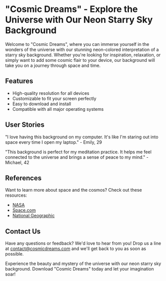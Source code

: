 <!--font:Cinzel-->

# "Cosmic Dreams" - Explore the Universe with Our Neon Starry Sky Background

Welcome to "Cosmic Dreams", where you can immerse yourself in the wonders of the universe with our stunning neon-colored interpretation of a starry sky background. Whether you're looking for inspiration, relaxation, or simply want to add some cosmic flair to your device, our background will take you on a journey through space and time.

## Features
- High-quality resolution for all devices
- Customizable to fit your screen perfectly
- Easy to download and install
- Compatible with all major operating systems

## User Stories
"I love having this background on my computer. It's like I'm staring out into space every time I open my laptop." - Emily, 29

"This background is perfect for my meditation practice. It helps me feel connected to the universe and brings a sense of peace to my mind." - Michael, 42

## References
Want to learn more about space and the cosmos? Check out these resources:
- [NASA](#)
- [Space.com](#)
- [National Geographic](#)

## Contact Us
Have any questions or feedback? We'd love to hear from you! Drop us a line at [contact@cosmicdreams.com](mailto:contact@cosmicdreams.com) and we'll get back to you as soon as possible.

Experience the beauty and mystery of the universe with our neon starry sky background. Download "Cosmic Dreams" today and let your imagination soar!

<!--

Write me content for website with wallpaper which alt text is:

"A neon-colored interpretation of a starry sky"

The name/title of the page should not be 1:1 copy of the alt text but rather a real content of the website which is using this wallpaper.

- Use markdown format 
- Start with heading
- Heading should be short and concise
- The content should look like a real website 
- The website should not be about the wallpaper, wallpaper is just a related background
- Heading should be contain work "wallpaper" or "background"
- Include real sections like references, contact, user stories, etc. use things relevant to the page purpose.
- Feel free to use structure like headings, bullets, numbering, blockquotes, paragraphs, horizontal lines, etc.
- You can use formatting like bold or _italic_
- You can include UTF-8 emojis
- Links should be only #hash anchors (and you can refer to the document itself)
- Do not include images


---


# "Galactic Dreams" - A Cosmic Adventure Wallpaper

Welcome to "Galactic Dreams", where you can embark on a cosmic adventure and explore the wonders of the universe from the comfort of your own device. Our neon-colored interpretation of a starry sky wallpaper will transport you to another dimension, where you can let your imagination run wild.

## Features
- High-quality resolution for all devices
- Customizable to fit your screen perfectly
- Easy to download and install
- Compatible with all major operating systems

## User Stories
"I love this wallpaper! It's like having my own personal galaxy right on my phone." - Sarah, 26

"This wallpaper is perfect for my gaming setup. It really sets the mood for intergalactic battles." - John, 34

## References
Check out these articles for more information on space and the universe:
- [NASA](#)
- [Space.com](#)
- [National Geographic](#)

## Contact Us
Have any questions or concerns? Feel free to reach out to us at [contact@galacticdreams.com](mailto:contact@galacticdreams.com) and we'll get back to you as soon as possible.

Join us on our cosmic adventure and download "Galactic Dreams" today!


---


Heading should not include word "wallpaper". The website should not be about the wallpaper itself, wallpaper is just a related background, rewrite whole content.


---


# "Cosmic Dreams" - Explore the Universe with Our Neon Starry Sky Background

Welcome to "Cosmic Dreams", where you can immerse yourself in the wonders of the universe with our stunning neon-colored interpretation of a starry sky background. Whether you're looking for inspiration, relaxation, or simply want to add some cosmic flair to your device, our background will take you on a journey through space and time.

## Features
- High-quality resolution for all devices
- Customizable to fit your screen perfectly
- Easy to download and install
- Compatible with all major operating systems

## User Stories
"I love having this background on my computer. It's like I'm staring out into space every time I open my laptop." - Emily, 29

"This background is perfect for my meditation practice. It helps me feel connected to the universe and brings a sense of peace to my mind." - Michael, 42

## References
Want to learn more about space and the cosmos? Check out these resources:
- [NASA](#)
- [Space.com](#)
- [National Geographic](#)

## Contact Us
Have any questions or feedback? We'd love to hear from you! Drop us a line at [contact@cosmicdreams.com](mailto:contact@cosmicdreams.com) and we'll get back to you as soon as possible.

Experience the beauty and mystery of the universe with our neon starry sky background. Download "Cosmic Dreams" today and let your imagination soar!

-->
